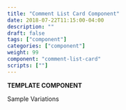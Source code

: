 ```yaml
---
title: "Comment List Card Component"
date: 2018-07-22T11:15:00-04:00
description: ""
draft: false
tags: ["component"]
categories: ["component"]
weight: 99
component: "comment-list-card"
scripts: [""]
---
```


__TEMPLATE COMPONENT__

Sample Variations
